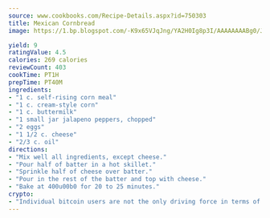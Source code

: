 ```yaml
---
source: www.cookbooks.com/Recipe-Details.aspx?id=750303
title: Mexican Cornbread
image: https://1.bp.blogspot.com/-K9x65VJqJng/YA2H0Ig8p3I/AAAAAAAABg0/JRKr7ZzesxofwlGw6YudXad_aQn9BD52QCLcBGAsYHQ/s299/2.png

yield: 9
ratingValue: 4.5
calories: 269 calories
reviewCount: 403
cookTime: PT1H
prepTime: PT40M
ingredients:
- "1 c. self-rising corn meal"
- "1 c. cream-style corn"
- "1 c. buttermilk"
- "1 small jar jalapeno peppers, chopped"
- "2 eggs"
- "1 1/2 c. cheese"
- "2/3 c. oil"
directions:
- "Mix well all ingredients, except cheese."
- "Pour half of batter in a hot skillet."
- "Sprinkle half of cheese over batter."
- "Pour in the rest of the batter and top with cheese."
- "Bake at 400u00b0 for 20 to 25 minutes."
crypto:
- "Individual bitcoin users are not the only driving force in terms of securing the bitcoin network."
---
```

